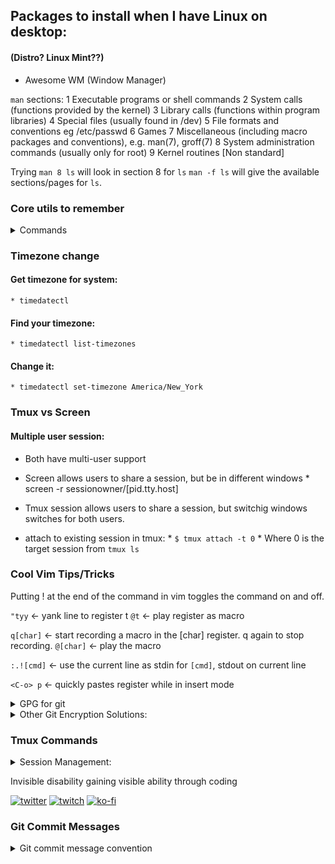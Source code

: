 
## Packages to install when I have Linux on desktop:
#### (Distro? Linux Mint??)

* Awesome WM (Window Manager) 

`man` sections:
   1   Executable programs or shell commands
   2   System calls (functions provided by the kernel)
   3   Library calls (functions within program libraries)
   4   Special files (usually found in /dev)
   5   File formats and conventions eg /etc/passwd
   6   Games
   7   Miscellaneous  (including  macro  packages  and  conventions), e.g.
       man(7), groff(7)
   8   System administration commands (usually only for root)
   9   Kernel routines [Non standard]

Trying `man 8 ls` will look in section 8 for `ls`
`man -f ls` will give the available sections/pages for `ls`.
   
### Core utils to remember
<details>
<summary>Commands</summary>

* `cat`

* `read`

* `grep`

* `tr`

* `echo`

* `sed`

* `awk`

* ... what else?
</details>

### Timezone change
#### Get timezone for system:
    * timedatectl
#### Find your timezone:
    * timedatectl list-timezones
#### Change it:
    * timedatectl set-timezone America/New_York


### Tmux vs Screen
#### Multiple user session:
* Both have multi-user support
* Screen allows users to share a session, but be in different windows
      * screen -r sessionowner/[pid.tty.host]
* Tmux session allows users to share a session, but switchig windows switches for both users.

* attach to existing session in tmux:
      * `$ tmux attach -t 0`
      * Where 0 is the target session from `tmux ls`





### Cool Vim Tips/Tricks

Putting ! at the end of the command in vim toggles the command on and off.

`"tyy` <- yank line to register t
`@t` <- play register as macro

`q[char]` <- start recording a macro in the [char] register. q again to stop recording.
`@[char]` <- play the macro

`:.![cmd]` <- use the current line as stdin for `[cmd]`, stdout on current line

`<C-o> p` <- quickly pastes register while in insert mode

<details>
<summary>GPG for git</summary>

##### Plain GPG Protected Credential Helper:
1. Set git to use gpg
`$ git config --global credential.credentialStore gpg`

1. Generate gpg key
    1. Run `$ gpg --full-generate-key`
    1. Specify the type. RSA/whatever (default) is good.
    1. Specify key size (4096)
    1. Enter when key will expire
    1. Verify
    1. Enter User info (Email should be the same as GH account)
    1. Set a password
1. Get the secret key
`$ gpg --list-secret-keys --keyid-format=long`
It will look something like `rsa4096/<secret_key>` under the `sec` section. Only take the key.

1. Init the password with the secret key
`$ pass init <secret_key>`

1. Add the public key to GH account.
    * Get the public key with `$ gpg --armor --export <secret_key>`.
        * ` > gpg_key` for easy copypasta
    * Profile > Settings > SSH and GPG keys. Paste key.
 
</details>

<details>
#<summary> Other Git Encryption Solutions:</summary> 
/
`git-remote-gcrypt`
`git-secret`
`git-crypt`

BlackBox by StackOverflow

</details>



### Tmux Commands
<details>
<summary> Session Management:</summary>

    * tmux new-session: Create a new session.

    * tmux attach-session: Attach to an existing session.

    * tmux switch-client: Switch to a different client in a session.

    * tmux list-sessions: List existing sessions.

    * tmux detach-client: Detach the current client from the session.

    * tmux kill-session: Terminate a session.

    * tmux has-session: Check if a session exists.


<summary> Window Management: </summary>

    * tmux new-window: Create a new window.

    * tmux select-window: Switch to a specific window.

    * tmux last-window: Switch to the previously used window.

    * tmux next-window: Switch to the next window.

    * tmux previous-window: Switch to the previous window.

    * tmux list-windows: List existing windows.

    * tmux kill-window: Close the current window.


<summary> Pane Management: </summary>

    * tmux split-window: Split the current pane into two vertical panes.

    * tmux split-window -h: Split the current pane into two horizontal panes.

    * tmux swap-pane -[UDLR]: Swap panes with the specified direction (Up, Down, Left, Right).

    * tmux select-pane -[UDLR]: Select the pane in the specified direction.

    * tmux select-pane -t <pane-number>: Select a specific pane by number.

    * tmux resize-pane -[UDLR] <size>: Resize the current pane in the specified direction by size.

    * tmux kill-pane: Close the current pane.

<summary> Miscellaneous Commands:</summary>

    * tmux list-keys: List all keybindings.

    * tmux list-commands: List all commands.

    * tmux info: Display information about the current session, window, or pane.

    * tmux source-file <file>: Load a configuration file.


<summary> Session, Window, and Pane Indexing:</summary>

    * tmux choose-session: Interactively choose a session.

    * tmux choose-window: Interactively choose a window.

    * tmux choose-pane: Interactively choose a pane.

    * tmux switch-client -t <target-client>: Switch to a specific client (session or window).

<summary> Copy Mode (for copying text):</summary>

    * tmux copy-mode: Enter copy mode.

    * tmux send-keys -X copy-selection: Copy selected text to the clipboard.

</details>

 Invisible disability gaining visible ability through coding

[![twitter](https://img.shields.io/badge/Twitter-blue?style=for-the-badge&logo=twitter&logoColor=white)](https://twitter.com/null_kol)
[![twitch](https://img.shields.io/badge/Twitch-purple?style=for-the-badge&logo=twitch&logoColor=white)](https://twitch.tv/kolkhis)
[![ko-fi](https://img.shields.io/badge/kofi-pink?style=for-the-badge&logo=kofi&logoColor=white)](https://ko-fi.com/kolkhis)


### Git Commit Messages
<details>
<summary>Git commit message convention</summary>
[type]: [description]

[body]

Where:

[type]: Indicates the type of the commit. It should be one of the following:

* feat: A new feature or functionality added.

* fix: A bug fix or error correction.

* docs: Documentation updates or changes.

* style: Changes to code formatting, indentation, etc.

* refactor: Code refactoring or restructuring without adding new features or fixing bugs.

* test: Adding or updating tests.

* chore: Maintenance tasks or other miscellaneous changes.


[description]: A brief and concise description of the change made in the commit. It should start with a capitalized verb and should not exceed 50 characters.

[body] (optional): A more detailed description of the changes made in the commit. This part is optional but can be useful for providing additional context or information about the changes.
</details>

